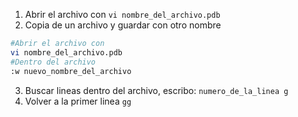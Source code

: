 1. Abrir el archivo con `vi nombre_del_archivo.pdb`
2. Copia de un archivo y guardar con otro nombre
```Bash
#Abrir el archivo con 
vi nombre_del_archivo.pdb
#Dentro del archivo 
:w nuevo_nombre_del_archivo
```
3. Buscar lineas dentro del archivo, escribo: `numero_de_la_linea g`
4. Volver a la primer linea `gg`

